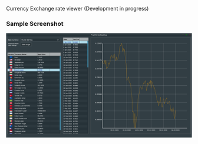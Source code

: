 Currency Exchange rate viewer (Development in progress)

### Sample Screenshot 
![alt text](https://github.com/asit-dhal/CurrencyExchange/blob/master/FrankfurterDesktop.png "Screenshot")
